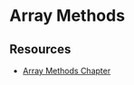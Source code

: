 # Array Methods

## Resources
- [Array Methods Chapter](https://github.com/nashville-software-school/client-side-mastery/blob/master/book-3-the-initiate/chapters/JS_ARRAY_METHODS.md)